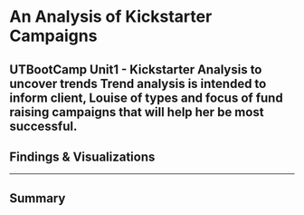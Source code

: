 # An Analysis of Kickstarter Campaigns
UTBootCamp Unit1 - Kickstarter Analysis to uncover trends
Trend analysis is intended to inform client, Louise of types and focus of fund raising campaigns that will help her be most successful.
---
## Findings & Visualizations

---
## Summary

